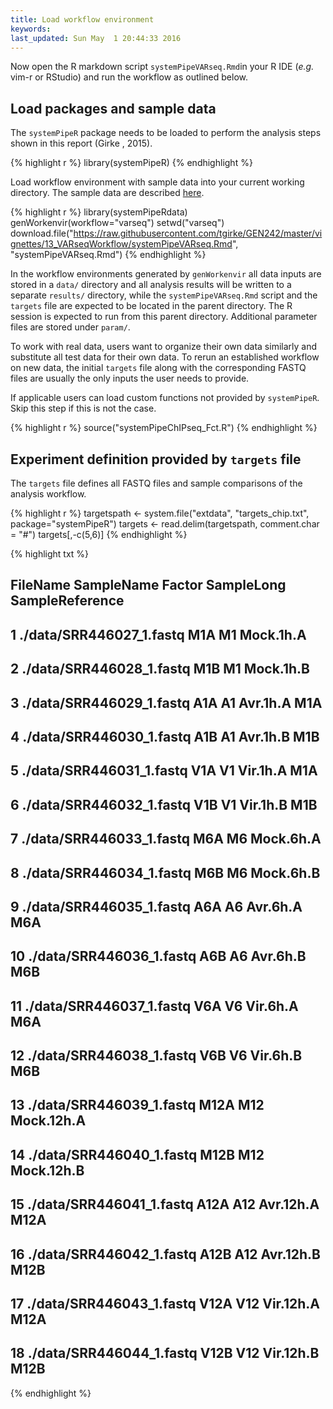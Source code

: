 ```yaml
---
title: Load workflow environment
keywords: 
last_updated: Sun May  1 20:44:33 2016
---
```


Now open the R markdown script `systemPipeVARseq.Rmd`in your R IDE (_e.g._ vim-r or RStudio) and 
run the workflow as outlined below. 

## Load packages and sample data

The `systemPipeR` package needs to be loaded to perform the analysis steps shown in
this report (Girke , 2015).


{% highlight r %}
library(systemPipeR)
{% endhighlight %}

Load workflow environment with sample data into your current working
directory. The sample data are described
[here](http://www.bioconductor.org/packages/devel/bioc/vignettes/systemPipeR/inst/doc/systemPipeR.html#load-sample-data-and-workflow-templates).


{% highlight r %}
library(systemPipeRdata)
genWorkenvir(workflow="varseq")
setwd("varseq")
download.file("https://raw.githubusercontent.com/tgirke/GEN242/master/vignettes/13_VARseqWorkflow/systemPipeVARseq.Rmd", "systemPipeVARseq.Rmd")
{% endhighlight %}

In the workflow environments generated by `genWorkenvir` all data inputs are stored in
a `data/` directory and all analysis results will be written to a separate
`results/` directory, while the `systemPipeVARseq.Rmd` script and the `targets` file are expected to be located in
the parent directory. The R session is expected to run from this parent
directory. Additional parameter files are stored under `param/`.

To work with real data, users want to organize their own data similarly
and substitute all test data for their own data. To rerun an established
workflow on new data, the initial `targets` file along with the corresponding
FASTQ files are usually the only inputs the user needs to provide.

If applicable users can load custom functions not provided by `systemPipeR`. Skip
this step if this is not the case.


{% highlight r %}
source("systemPipeChIPseq_Fct.R")
{% endhighlight %}

## Experiment definition provided by `targets` file

The `targets` file defines all FASTQ files and sample comparisons of the analysis workflow.


{% highlight r %}
targetspath <- system.file("extdata", "targets_chip.txt", package="systemPipeR")
targets <- read.delim(targetspath, comment.char = "#")
targets[,-c(5,6)]
{% endhighlight %}

{% highlight txt %}
##                    FileName SampleName Factor SampleLong SampleReference
## 1  ./data/SRR446027_1.fastq        M1A     M1  Mock.1h.A                
## 2  ./data/SRR446028_1.fastq        M1B     M1  Mock.1h.B                
## 3  ./data/SRR446029_1.fastq        A1A     A1   Avr.1h.A             M1A
## 4  ./data/SRR446030_1.fastq        A1B     A1   Avr.1h.B             M1B
## 5  ./data/SRR446031_1.fastq        V1A     V1   Vir.1h.A             M1A
## 6  ./data/SRR446032_1.fastq        V1B     V1   Vir.1h.B             M1B
## 7  ./data/SRR446033_1.fastq        M6A     M6  Mock.6h.A                
## 8  ./data/SRR446034_1.fastq        M6B     M6  Mock.6h.B                
## 9  ./data/SRR446035_1.fastq        A6A     A6   Avr.6h.A             M6A
## 10 ./data/SRR446036_1.fastq        A6B     A6   Avr.6h.B             M6B
## 11 ./data/SRR446037_1.fastq        V6A     V6   Vir.6h.A             M6A
## 12 ./data/SRR446038_1.fastq        V6B     V6   Vir.6h.B             M6B
## 13 ./data/SRR446039_1.fastq       M12A    M12 Mock.12h.A                
## 14 ./data/SRR446040_1.fastq       M12B    M12 Mock.12h.B                
## 15 ./data/SRR446041_1.fastq       A12A    A12  Avr.12h.A            M12A
## 16 ./data/SRR446042_1.fastq       A12B    A12  Avr.12h.B            M12B
## 17 ./data/SRR446043_1.fastq       V12A    V12  Vir.12h.A            M12A
## 18 ./data/SRR446044_1.fastq       V12B    V12  Vir.12h.B            M12B
{% endhighlight %}

